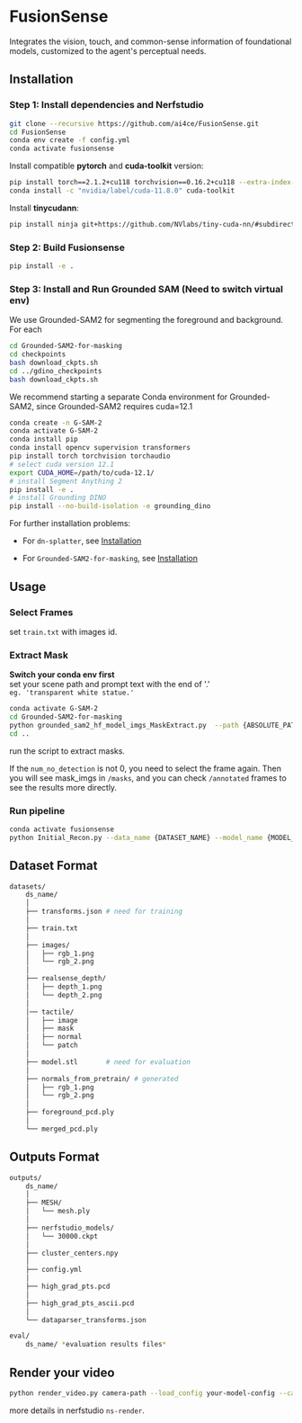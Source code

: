 # FusionSense
Integrates the vision, touch, and common-sense information of foundational models, customized to the agent's perceptual needs.

## Installation

### Step 1: Install dependencies and Nerfstudio

```sh
git clone --recursive https://github.com/ai4ce/FusionSense.git
cd FusionSense
conda env create -f config.yml
conda activate fusionsense
```

Install compatible **pytorch** and **cuda-toolkit** version:

```sh
pip install torch==2.1.2+cu118 torchvision==0.16.2+cu118 --extra-index-url https://download.pytorch.org/whl/cu118
conda install -c "nvidia/label/cuda-11.8.0" cuda-toolkit
```

Install **tinycudann**:

```sh
pip install ninja git+https://github.com/NVlabs/tiny-cuda-nn/#subdirectory=bindings/torch
```

### Step 2: Build Fusionsense

```sh
pip install -e .
```

### Step 3: Install and Run Grounded SAM (Need to switch virtual env)

We use Grounded-SAM2 for segmenting the foreground and background. For each 

```sh
cd Grounded-SAM2-for-masking
cd checkpoints
bash download_ckpts.sh
cd ../gdino_checkpoints
bash download_ckpts.sh
```

We recommend starting a separate Conda environment for Grounded-SAM2, since Grounded-SAM2 requires cuda=12.1

```sh
conda create -n G-SAM-2
conda activate G-SAM-2
conda install pip 
conda install opencv supervision transformers
pip install torch torchvision torchaudio
# select cuda version 12.1
export CUDA_HOME=/path/to/cuda-12.1/
# install Segment Anything 2
pip install -e . 
# install Grounding DINO
pip install --no-build-isolation -e grounding_dino
```

For further installation problems:

- For `dn-splatter`, see [Installation](https://github.com/maturk/dn-splatter?tab=readme-ov-file#installation)   

- For `Grounded-SAM2-for-masking`, see [Installation](https://github.com/IDEA-Research/Grounded-SAM-2#installation)

## Usage
### Select Frames
set `train.txt` with images id.

### Extract Mask
**Switch your conda env first**  
set your scene path and prompt text with the end of '.'   
`eg. 'transparent white statue.'`   

```bash   
conda activate G-SAM-2
cd Grounded-SAM2-for-masking
python grounded_sam2_hf_model_imgs_MaskExtract.py  --path {ABSOLUTE_PATH} --text {TEXT_PROMPT_FOR_TARGET_OBJ}
cd ..
```   
run the script to extract masks.   

If the `num_no_detection` is not 0, you need to select the frame again. Then you will see mask_imgs in `/masks`, and you can check `/annotated` frames to see the results more directly.  

### Run pipeline
```sh
conda activate fusionsense
python Initial_Recon.py --data_name {DATASET_NAME} --model_name {MODEL_NAME}
```

## Dataset Format
```bash
datasets/
    ds_name/
    │
    ├── transforms.json # need for training
    │
    ├── train.txt
    │
    ├── images/
    │   ├── rgb_1.png
    │   └── rgb_2.png
    │ 
    ├── realsense_depth/
    │   ├── depth_1.png
    │   └── depth_2.png
    │
    │── tactile/
    │   ├── image
    │   ├── mask
    │   ├── normal
    │   └── patch
    │
    ├── model.stl       # need for evaluation
    │
    ├── normals_from_pretrain/ # generated
    │   ├── rgb_1.png
    │   └── rgb_2.png
    │
    ├── foreground_pcd.ply
    │
    └── merged_pcd.ply
```

## Outputs Format
```bash
outputs/
    ds_name/
    │
    ├── MESH/
    │   └── mesh.ply
    │
    ├── nerfstudio_models/
    │   └── 30000.ckpt
    │   
    ├── cluster_centers.npy
    │
    ├── config.yml
    │
    ├── high_grad_pts.pcd
    │
    ├── high_grad_pts_ascii.pcd
    │
    └── dataparser_transforms.json

eval/
    ds_name/ *evaluation results files*
```

## Render your video 
```bash
python render_video.py camera-path --load_config your-model-config --camera_path_filename camera_path.json
```
more details in nerfstudio `ns-render`.